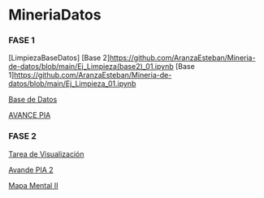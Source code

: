 # MineriaDatos
### FASE 1
[LimpiezaBaseDatos]
[Base 2]https://github.com/AranzaEsteban/Mineria-de-datos/blob/main/Ej_Limpieza(base2)_01.ipynb
[Base 1]https://github.com/AranzaEsteban/Mineria-de-datos/blob/main/Ej_Limpieza_01.ipynb
 
[Base de Datos](https://github.com/AranzaEsteban/Mineria-de-datos/blob/main/Ej1_BasesDatos_Equipo_1.pdf)

[AVANCE PIA](https://github.com/AranzaEsteban/Mineria-de-datos/blob/main/Avance_PIA_Equipo1%20(1).ipynb)
### FASE 2

[Tarea de Visualización](https://github.com/AranzaEsteban/Mineria-de-datos/blob/main/Visualización1%20.ipynb)

[Avande PIA 2](https://github.com/AranzaEsteban/Mineria-de-datos/blob/main/AvancePIA_II_Grupo3_01.ipynb)

[Mapa Mental II](https://github.com/anagonzap/MineriaDatos/blob/main/MapaMental_2_1941504.pdf)
